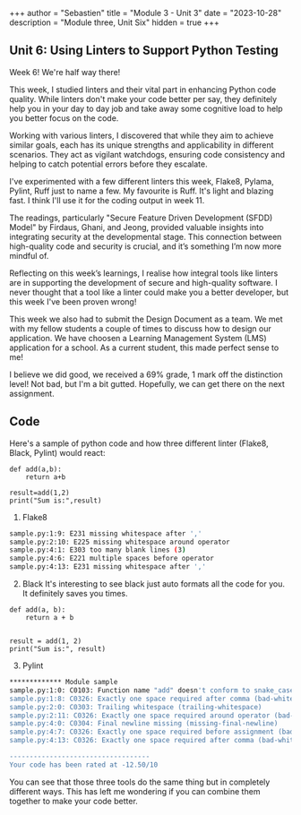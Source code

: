+++
author = "Sebastien"
title = "Module 3 - Unit 3"
date = "2023-10-28"
description = "Module three, Unit Six"
hidden = true
+++

## Unit 6: Using Linters to Support Python Testing

Week 6! We're half way there!

This week, I studied linters and their vital part in enhancing Python code quality. While linters don't make your code better per say, they definitely help you in your day to day job and take away some cognitive load to help you better focus on the code.

Working with various linters, I discovered that while they aim to achieve similar goals, each has its unique strengths and applicability in different scenarios. They act as vigilant watchdogs, ensuring code consistency and helping to catch potential errors before they escalate.

I've experimented with a few different linters this week, Flake8, Pylama, Pylint, Ruff just to name a few. My favourite is Ruff. It's light and blazing fast. I think I'll use it for the coding output in week 11.

The readings, particularly "Secure Feature Driven Development (SFDD) Model" by Firdaus, Ghani, and Jeong, provided valuable insights into integrating security at the developmental stage. This connection between high-quality code and security is crucial, and it’s something I’m now more mindful of.

Reflecting on this week’s learnings, I realise how integral tools like linters are in supporting the development of secure and high-quality software. I never thought that a tool like a linter could make you a better developer, but this week I've been proven wrong!

This week we also had to submit the Design Document as a team. We met with my fellow students a couple of times to discuss how to design our application.
We have choosen a Learning Management System (LMS) application for a school. As a current student, this made perfect sense to me!

I believe we did good, we received a 69% grade, 1 mark off the distinction level! Not bad, but I'm a bit gutted. Hopefully, we can get there on the next assignment.

## Code

Here's a sample of python code and how three different linter (Flake8, Black, Pylint) would react:

```python3
def add(a,b):
    return a+b

result=add(1,2)
print("Sum is:",result)
```

1) Flake8

```bash
sample.py:1:9: E231 missing whitespace after ','
sample.py:2:10: E225 missing whitespace around operator
sample.py:4:1: E303 too many blank lines (3)
sample.py:4:6: E221 multiple spaces before operator
sample.py:4:13: E231 missing whitespace after ','
```

2) Black
It's interesting to see black just auto formats all the code for you. It definitely saves you times.

```python3
def add(a, b):
    return a + b


result = add(1, 2)
print("Sum is:", result)
```

3) Pylint

```bash
************* Module sample
sample.py:1:0: C0103: Function name "add" doesn't conform to snake_case naming style (invalid-name)
sample.py:1:8: C0326: Exactly one space required after comma (bad-whitespace)
sample.py:2:0: C0303: Trailing whitespace (trailing-whitespace)
sample.py:2:11: C0326: Exactly one space required around operator (bad-whitespace)
sample.py:4:0: C0304: Final newline missing (missing-final-newline)
sample.py:4:7: C0326: Exactly one space required before assignment (bad-whitespace)
sample.py:4:13: C0326: Exactly one space required after comma (bad-whitespace)

-----------------------------------
Your code has been rated at -12.50/10
```

You can see that those three tools do the same thing but in completely different ways.
This has left me wondering if you can combine them together to make your code better.